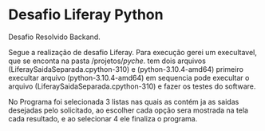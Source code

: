 # Desafio Liferay Python

 Desafio Resolvido Backand.
 
 Segue a realização de desafio Liferay.
 Para execução gerei um execultavel, que se enconta na pasta /projetos/_pyche_.
tem dois arquivos (LiferaySaidaSeparada.cpython-310) e (python-3.10.4-amd64) 
primeiro execultar arquivo (python-3.10.4-amd64) em sequencia pode execultar o arquivo (LiferaySaidaSeparada.cpython-310) e fazer os testes do software.

No Programa foi selecionada 3 listas nas quais as contém ja as saidas desejadas pelo solicitado, ao escolher cada opção sera mostrada na tela cada resultado, e ao selecionar 4 ele finaliza o programa.